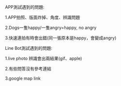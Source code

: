 APP測試遇到的問題:

1.APP拍照、版面炸掉、角度、辨識問題

2.Dogs一隻happy/一隻angry=happy, no angry

3.快速連拍有時會出錯(同一張原本是happy，會變成angry)


Line Bot測試遇到的問題:

1.live photo 辨識會出兩結果(gif、apple)

2.有些問答沒有參考連結

3.google map link
